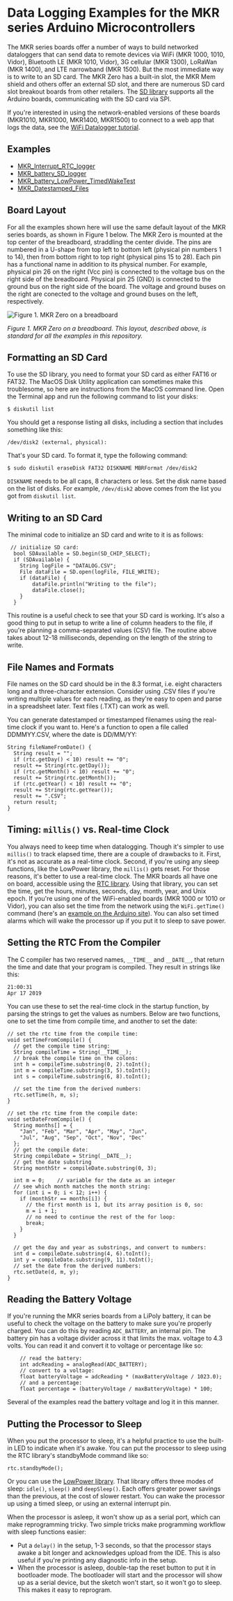 # Data Logging Examples for the MKR series Arduino Microcontrollers

The MKR series boards offer a number of ways to build networked dataloggers that can send data to remote devices via WiFi (MKR 1000, 1010, Vidor), Bluetooth LE (MKR 1010, Vidor), 3G cellular (MKR 1300), LoRaWan (MKR 1400), and LTE narrowband (MKR 1500). But the most immediate way is to write to an SD card. The MKR Zero has a built-in slot, the MKR Mem shield and others offer an external SD slot, and there are numerous SD card slot breakout boards from other retailers.  The [SD library](https://www.arduino.cc/en/reference/SD) supports all the Arduino boards, communicating with the SD card via SPI. 

If you're interested in using the network-enabled versions of these boards (MKR1010, MKR1000, MKR1400, MKR1500) to connect to a web app that logs the data, see the [WiFi Datalogger tutorial](wifi-datalogger.md). 

## Examples
* [MKR_Interrupt_RTC_logger](https://github.com/tigoe/DataloggingExamples/tree/main/MKR_examples/MKR_Interrupt_RTC_logger)   
* [MKR_battery_SD_logger](https://github.com/tigoe/DataloggingExamples/tree/main/MKR_examples/MKR_battery_SD_logger)
* [MKR_battery_LowPower_TimedWakeTest](https://github.com/tigoe/DataloggingExamples/tree/main/MKR_examples/MKR_battery_LowPower_TimedWakeTest)
* [MKR_Datestamped_Files](https://github.com/tigoe/DataloggingExamples/tree/main/MKR_examples/MKR_Datestamped_Files)

## Board Layout

For all the examples shown here will use the same default layout of the MKR series boards, as shown in Figure 1 below. The MKR Zero is mounted at the top center of the breadboard, straddling the center divide. The pins are numbered in a U-shape from top left to bottom left (physical pin numbers 1 to 14), then from bottom right to top right (physical pins 15 to 28). Each pin has a functional name in addition to its physical number. For example, physical pin 26 on the right (Vcc pin) is connected to the voltage bus on the right side of the breadboard. Physical pin 25 (GND) is connected to the ground bus on the right side of the board. The voltage and ground buses on the right are conected to the voltage and ground buses on the left, respectively.

![Figure 1. MKR Zero on a breadboard](images/MKR_bb.png)

_Figure 1. MKR Zero on a breadboard. This layout, described above, is standard for all the examples in this repository._

## Formatting an SD Card

To use the SD library, you need to format your SD card as either FAT16 or FAT32. The MacOS Disk Utility application can sometimes make this troublesome, so here are instructions from the MacOS command line. Open the Terminal app and run the following command to list your disks:

````
$ diskutil list
````

You should get a response listing all disks, including a section that includes something like this:

````
/dev/disk2 (external, physical):
````
That's your SD card. To format it, type the following command:

````
$ sudo diskutil eraseDisk FAT32 DISKNAME MBRFormat /dev/disk2
````

`DISKNAME` needs to be all caps, 8 characters or less.
Set the disk name based on the list of disks. For example, `/dev/disk2` above comes from the list you got from `diskutil list`.

## Writing to an SD Card

The minimal code to initialize an SD card and write to it is as follows:

````
 // initialize SD card:
  bool SDAvailable = SD.begin(SD_CHIP_SELECT);
  if (SDAvailable) {
    String logFile = "DATALOG.CSV";
    File dataFile = SD.open(logFile, FILE_WRITE);
    if (dataFile) {
        dataFile.println("Writing to the file");
        dataFile.close();
    }
  }
````
This routine is a useful check to see that your SD card is working. It's also a good thing to put in setup to write a line of column headers to the file, if you're planning a comma-separated values (CSV) file. The routine above takes about 12-18 milliseconds, depending on the length of the string to write.

## File Names and Formats

File names on the SD card should be in the 8.3 format, i.e. eight characters long and a three-character extension. Consider using .CSV files if you're writing multiple values for each reading, as they're easy to open and parse in a spreadsheet later. Text files (.TXT) can work as well. 

You can generate datestamped or timestamped filenames using the real-time clock if you want to. Here's a function to open a file called DDMMYY.CSV, where the date is DD/MM/YY:

````
String fileNameFromDate() {
  String result = "";
  if (rtc.getDay() < 10) result += "0";
  result += String(rtc.getDay());
  if (rtc.getMonth() < 10) result += "0";
  result += String(rtc.getMonth());
  if (rtc.getYear() < 10) result += "0";
  result += String(rtc.getYear());
  result += ".CSV";
  return result;
}
````

## Timing: `millis()` vs. Real-time Clock

You always need to keep time when datalogging. Though it's simpler to use `millis()` to track elapsed time, there are a couple of drawbacks to it. First, it's not as accurate as a real-time clock. Second, if you're using any sleep functions, like the LowPower library, the `millis()` gets reset. For those reasons, it's better to use a real-time clock. The MKR boards all have one on board, accessible using the [RTC library](https://www.arduino.cc/en/Reference/RTC).  Using that library, you can set the time, get the hours, minutes, seconds, day, month, year, and Unix epoch. If you're using one of the WiFi-enabled boards (MKR 1000 or 1010 or Vidor), you can also set the time from the network using the `WiFi.getTime()` command (here's an [example on the Arduino site](https://www.arduino.cc/en/Tutorial/WiFiRTC)). You can also set timed alarms which will wake the processor up if you put it to sleep to save power. 

## Setting the RTC From the Compiler

The C compiler has two reserved names, `__TIME__` and `__DATE__`, that return the time and date that your program is compiled. They result in strings like this:
````
21:00:31
Apr 17 2019
````

You can use these to set the real-time clock in the startup function, by parsing the strings to get the values as numbers. Below are two functions, one to set the time from compile time, and another to set the date:

````
// set the rtc time from the compile time:
void setTimeFromCompile() {
  // get the compile time string:
  String compileTime = String(__TIME__);
  // break the compile time on the colons:
  int h = compileTime.substring(0, 2).toInt();
  int m = compileTime.substring(3, 5).toInt();
  int s = compileTime.substring(6, 8).toInt();

  // set the time from the derived numbers:
  rtc.setTime(h, m, s);
}

// set the rtc time from the compile date:
void setDateFromCompile() {
  String months[] = {
    "Jan", "Feb", "Mar", "Apr", "May", "Jun",
    "Jul", "Aug", "Sep", "Oct", "Nov", "Dec"
  };
  // get the compile date:
  String compileDate = String(__DATE__);
  // get the date substring
  String monthStr = compileDate.substring(0, 3);

  int m = 0;    // variable for the date as an integer
  // see which month matches the month string:
  for (int i = 0; i < 12; i++) {
    if (monthStr == months[i]) {
      // the first month is 1, but its array position is 0, so:
      m = i + 1;
      // no need to continue the rest of the for loop:
      break;
    }
  }

  // get the day and year as substrings, and convert to numbers:
  int d = compileDate.substring(4, 6).toInt();
  int y = compileDate.substring(9, 11).toInt();
  // set the date from the derived numbers:
  rtc.setDate(d, m, y);
}
````
## Reading the Battery Voltage

If you're running the MKR series boards from a LiPoly battery, it can be useful to check the voltage on the battery to make sure you're properly charged. You can do this by reading `ADC_BATTERY`, an internal pin. The battery pin has a voltage divider across it that limits the max. voltage to 4.3 volts. You can read it and convert it to voltage or percentage like so:
````
    // read the battery:
    int adcReading = analogRead(ADC_BATTERY);
    // convert to a voltage:
    float batteryVoltage = adcReading * (maxBatteryVoltage / 1023.0);
    // and a percentage:
    float percentage = (batteryVoltage / maxBatteryVoltage) * 100;
````

Several of the examples read the battery voltage and log it in this manner.

## Putting the Processor to Sleep
When you put the processor to sleep, it's a helpful practice to use the built-in LED to indicate when it's awake. You can put the processor to sleep using the RTC library's standbyMode command like so:
````
rtc.standbyMode();
````

Or you can use the [LowPower library](https://www.arduino.cc/en/Reference/ArduinoLowPower). That library offers three modes of sleep: `idle()`, `sleep()` and `deepSleep()`. Each offers greater power savings than the previous, at the cost of slower restart. You can wake the processor up using a timed sleep, or using an external interrupt pin. 

When the processor is asleep, it won't show up as a serial port, which can make reprogramming tricky. Two simple tricks make programming workflow with sleep functions easier:

* Put a `delay()` in the setup, 1-3 seconds, so that the processor stays awake a bit longer and acknowledges upload from the IDE. This is also useful if you're printing any diagnostic info in the setup.
* When the processor is asleep, double-tap the reset button to put it in bootloader mode. The bootloader will start and the processor will show up as a serial device, but the sketch won't start, so it won't go to sleep. This makes it easy to reprogram.